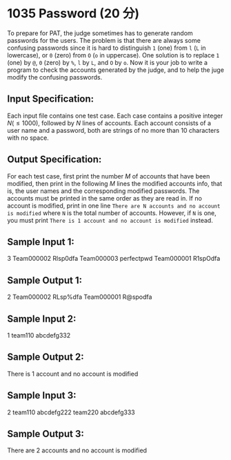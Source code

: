 # 1035 Password (20 分)

To prepare for PAT, the judge sometimes has to generate random passwords for the users. The problem is that there are always some confusing passwords since it is hard to distinguish `1` (one) from `l` (`L` in lowercase), or `0` (zero) from `O` (`o` in uppercase). One solution is to replace `1` (one) by `@`, `0` (zero) by `%`, `l` by `L`, and `O` by `o`. Now it is your job to write a program to check the accounts generated by the judge, and to help the juge modify the confusing passwords.

## Input Specification:
Each input file contains one test case. Each case contains a positive integer $N (≤ 1000)$, followed by $N$ lines of accounts. Each account consists of a user name and a password, both are strings of no more than 10 characters with no space.

## Output Specification:
For each test case, first print the number $M$ of accounts that have been modified, then print in the following $M$ lines the modified accounts info, that is, the user names and the corresponding modified passwords. The accounts must be printed in the same order as they are read in. If no account is modified, print in one line `There are N accounts and no account is modified` where `N` is the total number of accounts. However, if `N` is one, you must print `There is 1 account and no account is modified` instead.

## Sample Input 1:
3
Team000002 Rlsp0dfa
Team000003 perfectpwd
Team000001 R1spOdfa

## Sample Output 1:
2
Team000002 RLsp%dfa
Team000001 R@spodfa

## Sample Input 2:
1
team110 abcdefg332

## Sample Output 2:
There is 1 account and no account is modified

## Sample Input 3:
2
team110 abcdefg222
team220 abcdefg333

## Sample Output 3:
There are 2 accounts and no account is modified
